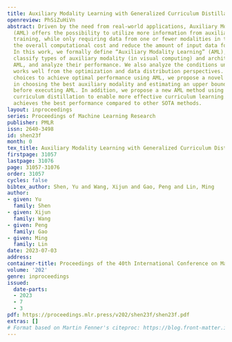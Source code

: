 ```yaml
---
title: Auxiliary Modality Learning with Generalized Curriculum Distillation
openreview: PhSiZuHiVn
abstract: Driven by the need from real-world applications, Auxiliary Modality Learning
  (AML) offers the possibility to utilize more information from auxiliary data in
  training, while only requiring data from one or fewer modalities in test, to save
  the overall computational cost and reduce the amount of input data for inferencing.
  In this work, we formally define “Auxiliary Modality Learning” (AML), systematically
  classify types of auxiliary modality (in visual computing) and architectures for
  AML, and analyze their performance. We also analyze the conditions under which AML
  works well from the optimization and data distribution perspectives. To guide various
  choices to achieve optimal performance using AML, we propose a novel method to assist
  in choosing the best auxiliary modality and estimating an upper bound performance
  before executing AML. In addition, we propose a new AML method using generalized
  curriculum distillation to enable more effective curriculum learning. Our method
  achieves the best performance compared to other SOTA methods.
layout: inproceedings
series: Proceedings of Machine Learning Research
publisher: PMLR
issn: 2640-3498
id: shen23f
month: 0
tex_title: Auxiliary Modality Learning with Generalized Curriculum Distillation
firstpage: 31057
lastpage: 31076
page: 31057-31076
order: 31057
cycles: false
bibtex_author: Shen, Yu and Wang, Xijun and Gao, Peng and Lin, Ming
author:
- given: Yu
  family: Shen
- given: Xijun
  family: Wang
- given: Peng
  family: Gao
- given: Ming
  family: Lin
date: 2023-07-03
address: 
container-title: Proceedings of the 40th International Conference on Machine Learning
volume: '202'
genre: inproceedings
issued:
  date-parts:
  - 2023
  - 7
  - 3
pdf: https://proceedings.mlr.press/v202/shen23f/shen23f.pdf
extras: []
# Format based on Martin Fenner's citeproc: https://blog.front-matter.io/posts/citeproc-yaml-for-bibliographies/
---
```


